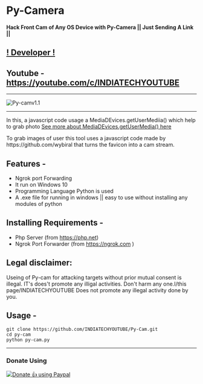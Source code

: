 # Py-Camera

**Hack Front Cam of Any OS Device with Py-Camera || Just Sending A Link ||**
## [! Developer !](https://github.com/INDIATECHYOUTUBE)
## Youtube - https://youtube.com/c/INDIATECHYOUTUBE
***
![Py-camv1.1](https://user-images.githubusercontent.com/56644334/79756168-d77db080-8337-11ea-898d-3349dcd95506.png)
***

In this, a javascript code usage a MediaDEvices.getUserMediia() which help to grab photo [See more about MediaDEvices.getUserMedia() here](https://developer.mozilla.org/en-US/docs/Web/API/MediaDevices/getUserMedia)
<p>To grab images of user this tool uses a javascript code made by https://github.com/wybiral that turns the favicon into a cam stream.</p>

## Features -
 - Ngrok port Forwarding
 - It run on Windows 10
 - Programming Language Python is used 
 - A .exe file for running in windows || easy to use without installing any modules of python
 
## Installing Requirements -
- Php Server (from https://php.net)
- Ngrok Port Forwarder (from https://ngrok.com )

## Legal disclaimer:

Useing of Py-cam for attacking targets without prior mutual consent is illegal. IT's does't promote any illigal activities.
Don't harm any one.I/this page/INDIATECHYOUTUBE Does not promote any illegal activity done by you.

## Usage -
```
git clone https://github.com/INDIATECHYOUTUBE/Py-Cam.git
cd py-cam
python py-cam.py
```
***
### Donate Using 
<noscript><a href="https://paypal.me/indiatechyoutube"><img alt="Donate 👍 using Paypal" src="https://www.paypalobjects.com/webstatic/mktg/Logo/pp-logo-200px.png"></a></noscript>

